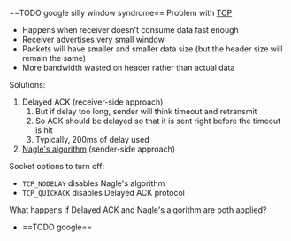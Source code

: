 ==TODO google silly window syndrome==
Problem with [TCP](TCP.md)

- Happens when receiver doesn't consume data fast enough
- Receiver advertises very small window
- Packets will have smaller and smaller data size (but the header size will remain the same)
- More bandwidth wasted on header rather than actual data

Solutions:
1. Delayed ACK (receiver-side approach)
	1. But if delay too long, sender will think timeout and retransmit
	2. So ACK should be delayed so that it is sent right before the timeout is hit
	3. Typically, 200ms of delay used
2. [Nagle's algorithm](Nagle's%20algorithm.md) (sender-side approach)

Socket options to turn off:
- `TCP_NODELAY` disables Nagle's algorithm
- `TCP_QUICKACK` disables Delayed ACK protocol

What happens if Delayed ACK and Nagle's algorithm are both applied?
- ==TODO google==